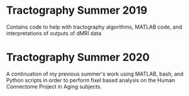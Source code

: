 # Tractography Summer 2019
Contains code to help with tractography algorithms, MATLAB code, and interpretations of outputs of dMRI data

# Tractography Summer 2020
A continuation of my previous summer's work using MATLAB, bash, and Python scripts in order to perform fixel based analysis on the Human Connectome Project in Aging subjects.

